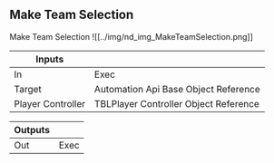 ## Make Team Selection
Make Team Selection
![[../img/nd_img_MakeTeamSelection.png]]

|Inputs||
|--|--|
| In | Exec |
| Target | Automation Api Base Object Reference |
| Player Controller | TBLPlayer Controller Object Reference |

|Outputs||
|--|--|
| Out | Exec |
